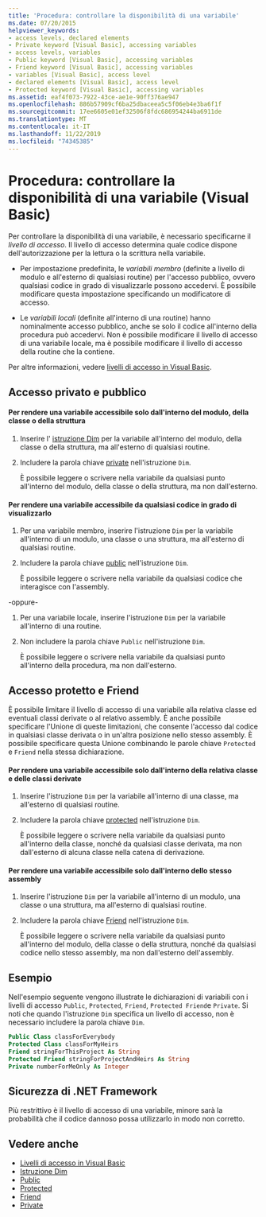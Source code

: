```yaml
---
title: 'Procedura: controllare la disponibilità di una variabile'
ms.date: 07/20/2015
helpviewer_keywords:
- access levels, declared elements
- Private keyword [Visual Basic], accessing variables
- access levels, variables
- Public keyword [Visual Basic], accessing variables
- Friend keyword [Visual Basic], accessing variables
- variables [Visual Basic], access level
- declared elements [Visual Basic], access level
- Protected keyword [Visual Basic], accessing variables
ms.assetid: eaf4f073-7922-43ce-ae1e-90ff376ae947
ms.openlocfilehash: 886b57909cf6ba25dbaceea5c5f06eb4e3ba6f1f
ms.sourcegitcommit: 17ee6605e01ef32506f8fdc686954244ba6911de
ms.translationtype: MT
ms.contentlocale: it-IT
ms.lasthandoff: 11/22/2019
ms.locfileid: "74345385"
---
```

# <a name="how-to-control-the-availability-of-a-variable-visual-basic"></a>Procedura: controllare la disponibilità di una variabile (Visual Basic)
Per controllare la disponibilità di una variabile, è necessario specificarne il *livello di accesso*. Il livello di accesso determina quale codice dispone dell'autorizzazione per la lettura o la scrittura nella variabile.  
  
- Per impostazione predefinita, le *variabili membro* (definite a livello di modulo e all'esterno di qualsiasi routine) per l'accesso pubblico, ovvero qualsiasi codice in grado di visualizzarle possono accedervi. È possibile modificare questa impostazione specificando un modificatore di accesso.  
  
- Le *variabili locali* (definite all'interno di una routine) hanno nominalmente accesso pubblico, anche se solo il codice all'interno della procedura può accedervi. Non è possibile modificare il livello di accesso di una variabile locale, ma è possibile modificare il livello di accesso della routine che la contiene.  
  
 Per altre informazioni, vedere [livelli di accesso in Visual Basic](../../../../visual-basic/programming-guide/language-features/declared-elements/access-levels.md).  
  
## <a name="private-and-public-access"></a>Accesso privato e pubblico  
  
#### <a name="to-make-a-variable-accessible-only-from-within-its-module-class-or-structure"></a>Per rendere una variabile accessibile solo dall'interno del modulo, della classe o della struttura  
  
1. Inserire l' [istruzione Dim](../../../../visual-basic/language-reference/statements/dim-statement.md) per la variabile all'interno del modulo, della classe o della struttura, ma all'esterno di qualsiasi routine.  
  
2. Includere la parola chiave [private](../../../../visual-basic/language-reference/modifiers/private.md) nell'istruzione `Dim`.  
  
     È possibile leggere o scrivere nella variabile da qualsiasi punto all'interno del modulo, della classe o della struttura, ma non dall'esterno.  
  
#### <a name="to-make-a-variable-accessible-from-any-code-that-can-see-it"></a>Per rendere una variabile accessibile da qualsiasi codice in grado di visualizzarlo  
  
1. Per una variabile membro, inserire l'istruzione `Dim` per la variabile all'interno di un modulo, una classe o una struttura, ma all'esterno di qualsiasi routine.  
  
2. Includere la parola chiave [public](../../../../visual-basic/language-reference/modifiers/public.md) nell'istruzione `Dim`.  
  
     È possibile leggere o scrivere nella variabile da qualsiasi codice che interagisce con l'assembly.  
  
 -oppure-  
  
1. Per una variabile locale, inserire l'istruzione `Dim` per la variabile all'interno di una routine.  
  
2. Non includere la parola chiave `Public` nell'istruzione `Dim`.  
  
     È possibile leggere o scrivere nella variabile da qualsiasi punto all'interno della procedura, ma non dall'esterno.  
  
## <a name="protected-and-friend-access"></a>Accesso protetto e Friend  
 È possibile limitare il livello di accesso di una variabile alla relativa classe ed eventuali classi derivate o al relativo assembly. È anche possibile specificare l'Unione di queste limitazioni, che consente l'accesso dal codice in qualsiasi classe derivata o in un'altra posizione nello stesso assembly. È possibile specificare questa Unione combinando le parole chiave `Protected` e `Friend` nella stessa dichiarazione.  
  
#### <a name="to-make-a-variable-accessible-only-from-within-its-class-and-any-derived-classes"></a>Per rendere una variabile accessibile solo dall'interno della relativa classe e delle classi derivate  
  
1. Inserire l'istruzione `Dim` per la variabile all'interno di una classe, ma all'esterno di qualsiasi routine.  
  
2. Includere la parola chiave [protected](../../../../visual-basic/language-reference/modifiers/protected.md) nell'istruzione `Dim`.  
  
     È possibile leggere o scrivere nella variabile da qualsiasi punto all'interno della classe, nonché da qualsiasi classe derivata, ma non dall'esterno di alcuna classe nella catena di derivazione.  
  
#### <a name="to-make-a-variable-accessible-only-from-within-the-same-assembly"></a>Per rendere una variabile accessibile solo dall'interno dello stesso assembly  
  
1. Inserire l'istruzione `Dim` per la variabile all'interno di un modulo, una classe o una struttura, ma all'esterno di qualsiasi routine.  
  
2. Includere la parola chiave [Friend](../../../../visual-basic/language-reference/modifiers/friend.md) nell'istruzione `Dim`.  
  
     È possibile leggere o scrivere nella variabile da qualsiasi punto all'interno del modulo, della classe o della struttura, nonché da qualsiasi codice nello stesso assembly, ma non dall'esterno dell'assembly.  
  
## <a name="example"></a>Esempio  
 Nell'esempio seguente vengono illustrate le dichiarazioni di variabili con i livelli di accesso `Public`, `Protected`, `Friend`, `Protected Friend`e `Private`. Si noti che quando l'istruzione `Dim` specifica un livello di accesso, non è necessario includere la parola chiave `Dim`.  
  
```vb  
Public Class classForEverybody  
Protected Class classForMyHeirs  
Friend stringForThisProject As String  
Protected Friend stringForProjectAndHeirs As String  
Private numberForMeOnly As Integer  
```  
  
## <a name="net-framework-security"></a>Sicurezza di .NET Framework  
 Più restrittivo è il livello di accesso di una variabile, minore sarà la probabilità che il codice dannoso possa utilizzarlo in modo non corretto.  
  
## <a name="see-also"></a>Vedere anche

- [Livelli di accesso in Visual Basic](../../../../visual-basic/programming-guide/language-features/declared-elements/access-levels.md)
- [Istruzione Dim](../../../../visual-basic/language-reference/statements/dim-statement.md)
- [Public](../../../../visual-basic/language-reference/modifiers/public.md)
- [Protected](../../../../visual-basic/language-reference/modifiers/protected.md)
- [Friend](../../../../visual-basic/language-reference/modifiers/friend.md)
- [Private](../../../../visual-basic/language-reference/modifiers/private.md)
